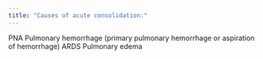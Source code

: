 ```yaml
---
title: "Causes of acute consolidation:"
---
```

PNA
Pulmonary hemorrhage (primary pulmonary hemorrhage or aspiration of hemorrhage)
ARDS
Pulmonary edema

